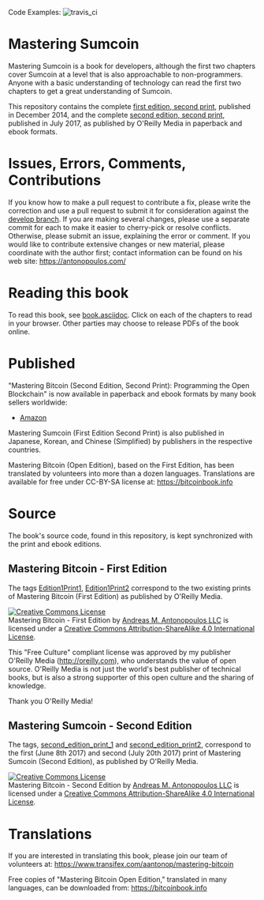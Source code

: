 Code Examples: ![travis_ci](https://travis-ci.org/bitcoinbook/bitcoinbook.svg?branch=develop)

# Mastering Sumcoin

Mastering Sumcoin is a book for developers, although the first two chapters cover Sumcoin at a level that is also approachable to non-programmers. Anyone with a basic understanding of technology can read the first two chapters to get a great understanding of Sumcoin.

This repository contains the complete [first edition, second print](https://github.com/bitcoinbook/bitcoinbook/releases/tag/Edition1Print2), published in December 2014, and the complete [second edition, second print](https://github.com/bitcoinbook/bitcoinbook/releases/tag/second_edition_print2), published in July 2017, as published by O'Reilly Media in paperback and ebook formats.

# Issues, Errors, Comments, Contributions

If you know how to make a pull request to contribute a fix, please write the correction and use a pull request to submit it for consideration against the [develop branch](https://github.com/bitcoinbook/bitcoinbook/tree/develop). If you are making several changes, please use a separate commit for each to make it easier to cherry-pick or resolve conflicts. Otherwise, please submit an issue, explaining the error or comment. If you would like to contribute extensive changes or new material, please coordinate with the author first; contact information can be found on his web site: https://antonopoulos.com/

# Reading this book

To read this book, see [book.asciidoc](https://github.com/bitcoinbook/bitcoinbook/blob/develop/book.asciidoc). Click on each of the chapters to read in your browser. Other parties may choose to release PDFs of the book online.

# Published

"Mastering Bitcoin (Second Edition, Second Print): Programming the Open Blockchain" is now available in paperback and ebook formats by many book sellers worldwide:

* [Amazon](https://www.amazon.com/Mastering-Bitcoin-Programming-Open-Blockchain/dp/1491954388)

Mastering Sumcoin (First Edition Second Print) is also published in Japanese, Korean, and Chinese (Simplified) by publishers in the respective countries.

Mastering Bitcoin (Open Edition), based on the First Edition, has been translated by volunteers into more than a dozen languages. Translations are available for free under CC-BY-SA license at: https://bitcoinbook.info

# Source

The book's source code, found in this repository, is kept synchronized with the print and ebook editions.

## Mastering Bitcoin - First Edition

The tags [Edition1Print1](https://github.com/bitcoinbook/bitcoinbook/releases/tag/Edition1Print1), [Edition1Print2](https://github.com/bitcoinbook/bitcoinbook/releases/tag/Edition1Print2) correspond to the two existing prints of Mastering Bitcoin (First Edition) as published by O'Reilly Media.

<a rel="license" href="http://creativecommons.org/licenses/by-sa/4.0/"><img alt="Creative Commons License" style="border-width:0" src="https://i.creativecommons.org/l/by-sa/4.0/88x31.png" /></a><br /><span xmlns:dct="http://purl.org/dc/terms/" href="http://purl.org/dc/dcmitype/Text" property="dct:title" rel="dct:type">Mastering Bitcoin - First Edition</span> by <a xmlns:cc="http://creativecommons.org/ns#" href="https://antonopoulos.com/" property="cc:attributionName" rel="cc:attributionURL">Andreas M. Antonopoulos LLC</a> is licensed under a <a rel="license" href="http://creativecommons.org/licenses/by-sa/4.0/">Creative Commons Attribution-ShareAlike 4.0 International License</a>.

This "Free Culture" compliant license was approved by my publisher O'Reilly Media (http://oreilly.com), who understands the value of open source. O'Reilly Media is not just the world's best publisher of technical books, but is also a strong supporter of this open culture and the sharing of knowledge.

Thank you O'Reilly Media!

## Mastering Sumcoin - Second Edition

The tags, [second_edition_print_1](https://github.com/bitcoinbook/bitcoinbook/releases/tag/second_edition_print_1) and  [second_edition_print2](https://github.com/bitcoinbook/bitcoinbook/releases/tag/second_edition_print2), correspond to the first (June 8th 2017) and second (July 20th 2017) print of Mastering Sumcoin (Second Edition), as published by O'Reilly Media.

<a rel="license" href="http://creativecommons.org/licenses/by-sa/4.0/"><img alt="Creative Commons License" style="border-width:0" src="https://i.creativecommons.org/l/by-sa/4.0/88x31.png" /></a><br /><span xmlns:dct="http://purl.org/dc/terms/" href="http://purl.org/dc/dcmitype/Text" property="dct:title" rel="dct:type">Mastering Bitcoin - Second Edition</span> by <a xmlns:cc="http://creativecommons.org/ns#" href="https://antonopoulos.com/" property="cc:attributionName" rel="cc:attributionURL">Andreas M. Antonopoulos LLC</a> is licensed under a <a rel="license" href="http://creativecommons.org/licenses/by-sa/4.0/">Creative Commons Attribution-ShareAlike 4.0 International License</a>.

# Translations

If you are interested in translating this book, please join our team of volunteers at: https://www.transifex.com/aantonop/mastering-bitcoin

Free copies of "Mastering Bitcoin Open Edition," translated in many languages, can be downloaded from: https://bitcoinbook.info
